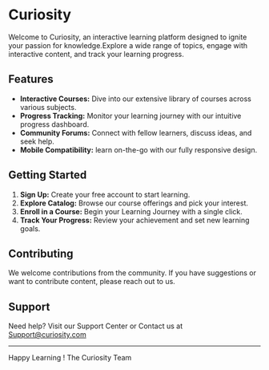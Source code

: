 # Curiosity

Welcome to Curiosity, an interactive learning platform designed to ignite your passion for knowledge.Explore a wide range of topics, engage with interactive content, and track your learning progress.

## Features

- **Interactive Courses:** Dive into our extensive library of courses across various subjects.
- **Progress Tracking:** Monitor your learning journey with our intuitive progress dashboard.
- **Community Forums:** Connect with fellow learners, discuss ideas, and seek help.
- **Mobile Compatibility:** learn on-the-go with our fully responsive design.

## Getting Started
1. **Sign Up:** Create your free account to start learning.
2. **Explore Catalog:** Browse our course offerings and pick your interest.
3. **Enroll in a Course:** Begin your Learning Journey with a single click.
4. **Track Your Progress:** Review your achievement and set new learning goals.

## Contributing 

We welcome contributions from the community. If you have suggestions or want to contribute content, please reach out to us.

## Support

Need help? Visit our Support Center or Contact us at Support@curiosity.com

---
Happy Learning !
The Curiosity Team